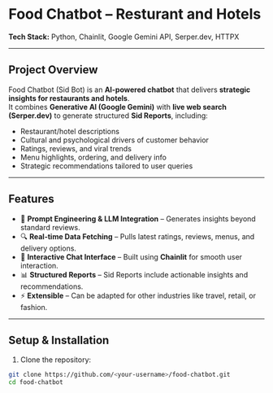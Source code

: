 # Food Chatbot – Resturant and Hotels

**Tech Stack:** Python, Chainlit, Google Gemini API, Serper.dev, HTTPX

---

## **Project Overview**

Food Chatbot (Sid Bot) is an **AI-powered chatbot** that delivers **strategic insights for restaurants and hotels**.  
It combines **Generative AI (Google Gemini)** with **live web search (Serper.dev)** to generate structured **Sid Reports**, including:

- Restaurant/hotel descriptions  
- Cultural and psychological drivers of customer behavior  
- Ratings, reviews, and viral trends  
- Menu highlights, ordering, and delivery info  
- Strategic recommendations tailored to user queries  

---

## **Features**

- 🧠 **Prompt Engineering & LLM Integration** – Generates insights beyond standard reviews.  
- 🔍 **Real-time Data Fetching** – Pulls latest ratings, reviews, menus, and delivery options.  
- 💬 **Interactive Chat Interface** – Built using **Chainlit** for smooth user interaction.  
- 📊 **Structured Reports** – Sid Reports include actionable insights and recommendations.  
- ⚡ **Extensible** – Can be adapted for other industries like travel, retail, or fashion.  

---

## **Setup & Installation**

1. Clone the repository:

```bash
git clone https://github.com/<your-username>/food-chatbot.git
cd food-chatbot
